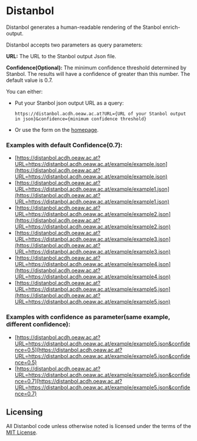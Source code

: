 # Distanbol
Distanbol generates a human-readable rendering of the Stanbol enrich-output.

Distanbol accepts two parameters as query parameters:

**URL:** The URL to the Stanbol output Json file.

**Confidence(Optional):** The minimum confidence threshold determined by Stanbol. The results will have a confidence of greater than this number. The default value is 0.7.

You can either:
 - Put your Stanbol json output URL as a query:
 
   `https://distanbol.acdh.oeaw.ac.at?URL={URL of your Stanbol output in json}&confidence={minimum confidence threshold}`
 - Or use the form on the [homepage](https://distanbol.acdh.oeaw.ac.at/).

### Examples with default Confidence(0.7):

 - [https://distanbol.acdh.oeaw.ac.at?URL=https://distanbol.acdh.oeaw.ac.at/example/example.json](https://distanbol.acdh.oeaw.ac.at?URL=https://distanbol.acdh.oeaw.ac.at/example/example.json)
 - [https://distanbol.acdh.oeaw.ac.at?URL=https://distanbol.acdh.oeaw.ac.at/example/example1.json](https://distanbol.acdh.oeaw.ac.at?URL=https://distanbol.acdh.oeaw.ac.at/example/example1.json)
 - [https://distanbol.acdh.oeaw.ac.at?URL=https://distanbol.acdh.oeaw.ac.at/example/example2.json](https://distanbol.acdh.oeaw.ac.at?URL=https://distanbol.acdh.oeaw.ac.at/example/example2.json)
 - [https://distanbol.acdh.oeaw.ac.at?URL=https://distanbol.acdh.oeaw.ac.at/example/example3.json](https://distanbol.acdh.oeaw.ac.at?URL=https://distanbol.acdh.oeaw.ac.at/example/example3.json)
 - [https://distanbol.acdh.oeaw.ac.at?URL=https://distanbol.acdh.oeaw.ac.at/example/example4.json](https://distanbol.acdh.oeaw.ac.at?URL=https://distanbol.acdh.oeaw.ac.at/example/example4.json)
 - [https://distanbol.acdh.oeaw.ac.at?URL=https://distanbol.acdh.oeaw.ac.at/example/example5.json](https://distanbol.acdh.oeaw.ac.at?URL=https://distanbol.acdh.oeaw.ac.at/example/example5.json)

### Examples with confidence as parameter(same example, different confidence):

 - [https://distanbol.acdh.oeaw.ac.at?URL=https://distanbol.acdh.oeaw.ac.at/example/example5.json&confidence=0.5](https://distanbol.acdh.oeaw.ac.at?URL=https://distanbol.acdh.oeaw.ac.at/example/example5.json&confidence=0.5)
 - [https://distanbol.acdh.oeaw.ac.at?URL=https://distanbol.acdh.oeaw.ac.at/example/example5.json&confidence=0.7](https://distanbol.acdh.oeaw.ac.at?URL=https://distanbol.acdh.oeaw.ac.at/example/example5.json&confidence=0.7)


## Licensing

All Distanbol code unless otherwise noted is licensed under the terms of the [MIT License](https://opensource.org/licenses/MIT).
